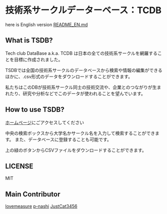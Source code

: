 # 技術系サークルデーターベース：TCDB

here is English version [README_EN.md](https://github.com/RobotClub-RyukyuUniv/TCDB/blob/main/README_EN.md)

## What is TSDB?

Tech club DataBase a.k.a. TCDB は日本の全ての技術系サークルを網羅することを目標に作成されました。

TSDBでは全国の技術系サークルのデータベースから検索や情報の編集ができるほかに、.csv形式のデータをダウンロードすることができます。

私たちはこのDBが技術系サークル同士の技術交流や、企業とのつながりが生まれたり、研究や分析などでこのデータが使われることを望んでいます。

## How to use TSDB?

[ホームページ](https://robotclub-ryukyuuniv.github.io/TCDB/)にごアクセスしてください

中央の検索ボックスから大学名かサークル名を入力して検索することができます。
また、データベースに登録することも可能です。

上の緑のボタンからCSVファイルをダウンロードすることができます。

## LICENSE

MIT

## Main Contributor
[lovemeasure](https://github.com/lovemeasure)
[p-nashi](https://github.com/p-nasimonan)
[JustCat3456](https://github.com/orgs/RobotClub-RyukyuUniv/people/JustCat3456)